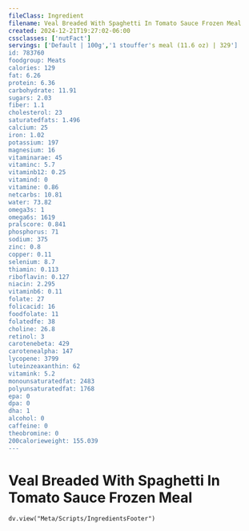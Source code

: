 ```yaml
---
fileClass: Ingredient
filename: Veal Breaded With Spaghetti In Tomato Sauce Frozen Meal
created: 2024-12-21T19:27:02-06:00
cssclasses: ['nutFact']
servings: ['Default | 100g','1 stouffer's meal (11.6 oz) | 329']
id: 783760
foodgroup: Meats
calories: 129
fat: 6.26
protein: 6.36
carbohydrate: 11.91
sugars: 2.03
fiber: 1.1
cholesterol: 23
saturatedfats: 1.496
calcium: 25
iron: 1.02
potassium: 197
magnesium: 16
vitaminarae: 45
vitaminc: 5.7
vitaminb12: 0.25
vitamind: 0
vitamine: 0.86
netcarbs: 10.81
water: 73.82
omega3s: 1
omega6s: 1619
pralscore: 0.841
phosphorus: 71
sodium: 375
zinc: 0.8
copper: 0.11
selenium: 8.7
thiamin: 0.113
riboflavin: 0.127
niacin: 2.295
vitaminb6: 0.11
folate: 27
folicacid: 16
foodfolate: 11
folatedfe: 38
choline: 26.8
retinol: 3
carotenebeta: 429
carotenealpha: 147
lycopene: 3799
luteinzeaxanthin: 62
vitamink: 5.2
monounsaturatedfat: 2483
polyunsaturatedfat: 1768
epa: 0
dpa: 0
dha: 1
alcohol: 0
caffeine: 0
theobromine: 0
200calorieweight: 155.039
---
```


# Veal Breaded With Spaghetti In Tomato Sauce Frozen Meal

```dataviewjs
dv.view("Meta/Scripts/IngredientsFooter")
```